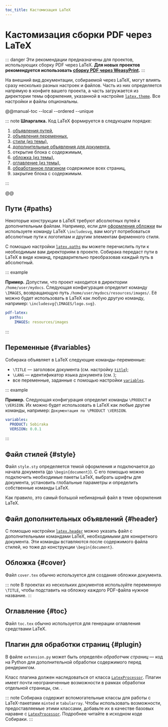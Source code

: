 ```yaml
---
toc_title: Кастомизация LaTeX
---
```


# Кастомизация сборки PDF через LaTeX

::: danger
Эти рекомендации предназначены для проектов, использующих сборку PDF через LaTeX.
**Для новых проектов рекомендуется использовать [сборку PDF через WeasyPrint](weasyprint.md).**
:::

На внешний вид документации, собираемой через LaTeX, могут влиять сразу несколько разных настроек и файлов. Часть из них определяется напрямую в конфиге вашего проекта, а часть загружается из директории темы оформления, указанной в настройке [`latex.theme`](../reference/configuration.md#latex.theme). Все настройки и файлы опциональны.

@@manual-toc --local --ordered --unique

::: note
**Шпаргалка.** Код LaTeX формируется в следующем порядке:

1. [объявления путей](#paths),
1. [объявления переменных](#variables),
1. [стили (из темы)](#style),
1. [дополнительные объявления для документа](#header),
1. открытие блока с содержимым,
1. [обложка (из темы)](#cover),
1. [оглавление (из темы)](#toc),
1. [обработанное плагином](#plugin) содержимое всех страниц,
1. закрытие блока с содержимым.

:::

@@

## Пути {#paths}

Некоторые конструкции в LaTeX требуют абсолютных путей к дополнительным файлам. Например, если для [оформления обложки](#cover) вы используете команду LaTeX `\includesvg`, вам могут потребоваться абсолютные пути к логотипам и другим элементам фирменного стиля.

С помощью настройки [`latex.paths`](../reference/configuration.md#latex.paths) вы можете перечислить пути к необходимым вам директориям в проекте. Собирака передаст пути в LaTeX в виде команд, предварительно преобразовав каждый путь в абсолютный.

::: example

**Пример.** Допустим, что проект находится в директории `/home/user/mydocs`. Следующая конфигурация определит команду `\IMAGES`, возвращающую путь `/home/user/mydocs/resources/images/`. Её можно будет использовать в LaTeX как любую другую команду, например: `\includesvg{\IMAGES/logo.svg}`.

```yaml
pdf-latex:
  paths:
    IMAGES: resources/images
```

:::

## Переменные {#variables}

Собирака объявляет в LaTeX следующие команды-переменные:

- `\TITLE` — заголовок документа (см. настройку [`title`](../reference/configuration.md#title));
- `\LANG` — идентификатор языка документа (см. [](../overview/multilang.md));
- все переменные, заданные с помощью настройки [`variables`](../reference/configuration.md#variables).

::: example

**Пример.** Следующая конфигурация определит команды `\PRODUCT` и `\VERSION`. Их можно будет использовать в LaTeX как любые другие команды, например: `Документация по \PRODUCT \VERSION`.

```yaml
variables:
  PRODUCT: Sobiraka
  VERSION: 0.0.1
```

:::

## Файл стилей {#style}

Файл `style.sty` определяется темой оформления и подключается до начала документа (до `\begin{document}`). С его помощью можно подключить необходимые пакеты LaTeX, выбрать шрифты для документа, установить глобальные параметры и определить собственные команды LaTeX.

Как правило, это самый большой небинарный файл в теме оформления LaTeX.

## Файл дополнительных объявлений {#header}

С помощью настройки [`latex.header`](../reference/configuration.md#latex.header) можно указать файл с дополнительными командами LaTeX, необходимыми для конкретного документа. Эти команды вставляются после содержимого файла стилей, но тоже до конструкции `\begin{document}`.

## Обложка {#cover}

Файл `cover.tex` обычно используется для создания обложки документа.

::: note
В проектах из нескольких документов используйте переменную `\TITLE`, чтобы подставить на обложку каждого PDF-файла нужное название.
:::

## Оглавление {#toc}

Файл `toc.tex` обычно используется для генерации оглавления средствами LaTeX.

## Плагин для обработки страниц {#plugin}

В файле `extension.py` может быть определён _обработчик страниц_ — код на Python для дополнительной обработки содержимого перед рендерингом.

Класс плагина должен наследоваться от класса [`LatexProcessor`](../../../src/sobiraka/processing/latex/latex.py#:~:text=class%20LatexProcessor). Плагин имеет почти неограниченные возможности в рамках обработки отдельной страницы, см. [](../reference/processor-api.md).

::: note
Собирака содержит вспомогательные классы для работы с LaTeX-пакетами `minted` и `tabularray`. Чтобы использовать возможности, предоставляемые этими классами, добавьте их в качестве базовых наравне с [`LatexProcessor`](../../../src/sobiraka/processing/latex/latex.py#:~:text=class%20LatexProcessor). Подробнее читайте в исходном коде Собираки.
:::